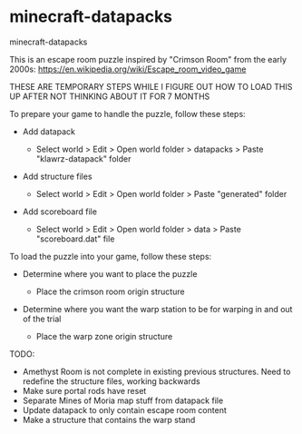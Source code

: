 # minecraft-datapacks
minecraft-datapacks

This is an escape room puzzle inspired by "Crimson Room" from the early 2000s:
https://en.wikipedia.org/wiki/Escape_room_video_game

THESE ARE TEMPORARY STEPS WHILE I FIGURE OUT HOW TO LOAD THIS UP AFTER NOT THINKING ABOUT IT FOR 7 MONTHS

To prepare your game to handle the puzzle, follow these steps:

- Add datapack
  - Select world > Edit > Open world folder > datapacks > Paste "klawrz-datapack" folder
    
- Add structure files
  - Select world > Edit > Open world folder > Paste "generated" folder
    
- Add scoreboard file
  - Select world > Edit > Open world folder > data > Paste "scoreboard.dat" file
 
To load the puzzle into your game, follow these steps:

- Determine where you want to place the puzzle
  - Place the crimson room origin structure
 
- Determine where you want the warp station to be for warping in and out of the trial
  - Place the warp zone origin structure

TODO:

- Amethyst Room is not complete in existing previous structures. Need to redefine the structure files, working backwards
- Make sure portal rods have reset
- Separate Mines of Moria map stuff from datapack file
- Update datapack to only contain escape room content
- Make a structure that contains the warp stand
